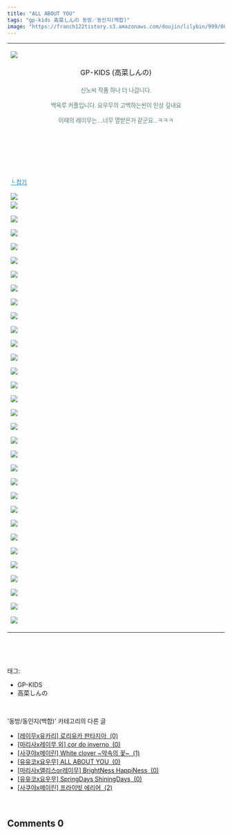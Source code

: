 ```yaml
---
title: "ALL ABOUT YOU"
tags: "gp-kids 高菜しんの 동방／동인지(백합)"
image: "https://franch122tistory.s3.amazonaws.com/doujin/lilybin/999/001.jpg"
---
```

<div class="article">
<div class="area_view">
<div><table border="0" style="border-collapse:collapse"><colgroup><col style="width:1078px"/></colgroup><tbody valign="top"><tr><td valign="middle"><p style="text-align: justify"><img src="{{ site.imgserver8 }}/lilybin/999/001.jpg"/><span style="color:#557a74; font-family:돋움; font-size:10pt"> 
</span></p><p style="text-align: center"><span style="text-align: start;">GP-KIDS (高菜しんの)</span><br/><br/><font color="#557a74" face="돋움"><span style="font-size: 10pt;">신노씨 작품 하나 더 나갑니다.
</span></font></p><p style="text-align: center"><span style="color:#557a74; font-family:돋움; font-size:10pt">백옥루 커플입니다. 요우무의 고백하는씬이 인상 깊내요
</span></p><p style="text-align: center"><span style="color:#557a74; font-family:돋움; font-size:10pt">이때의 레이무는....너무 열받은거 같군요...ㅋㅋㅋ
</span></p><p style="text-align: justify"> 
 </p><p style="text-align: justify"> 
 </p><p style="text-align: justify"> 
 </p><p style="text-align: justify"><a href="http://blog.naver.com/PostView.nhn?blogId=cjb0236&amp;logNo=150123029617&amp;parentCategoryNo=&amp;categoryNo=41&amp;viewDate=&amp;isShowPopularPosts=false&amp;from=postView"><span style="color:#0482d6; font-family:돋움; font-size:10pt; text-decoration:underline">└ 접기</span></a><span style="color:#557a74; font-family:돋움; font-size:10pt">
</span></p><p style="text-align: justify"><img src="{{ site.imgserver8 }}/lilybin/999/002.jpg"/><span style="color:#557a74; font-family:돋움; font-size:10pt"><br/><img src="{{ site.imgserver8 }}/lilybin/999/003.jpg"/><br/><br/><img src="{{ site.imgserver8 }}/lilybin/999/004.jpg"/><br/><br/><img src="{{ site.imgserver8 }}/lilybin/999/005.jpg"/><br/><br/><img src="{{ site.imgserver8 }}/lilybin/999/006.jpg"/><br/><br/><img src="{{ site.imgserver8 }}/lilybin/999/007.jpg"/><br/><br/><img src="{{ site.imgserver8 }}/lilybin/999/008.jpg"/><br/><br/><img src="{{ site.imgserver8 }}/lilybin/999/009.jpg"/><br/><br/><img src="{{ site.imgserver8 }}/lilybin/999/010.jpg"/><br/><br/><img src="{{ site.imgserver8 }}/lilybin/999/011.jpg"/><br/><br/><img src="{{ site.imgserver8 }}/lilybin/999/012.jpg"/><br/><br/><img src="{{ site.imgserver8 }}/lilybin/999/013.jpg"/><br/><br/><img src="{{ site.imgserver8 }}/lilybin/999/014.jpg"/><br/><br/><img src="{{ site.imgserver8 }}/lilybin/999/015.jpg"/><br/><br/><img src="{{ site.imgserver8 }}/lilybin/999/016.jpg"/><br/><br/><img src="{{ site.imgserver8 }}/lilybin/999/017.jpg"/><br/><br/><img src="{{ site.imgserver8 }}/lilybin/999/018.jpg"/><br/><br/><img src="{{ site.imgserver8 }}/lilybin/999/019.jpg"/><br/><br/><img src="{{ site.imgserver8 }}/lilybin/999/020.jpg"/><br/><br/><img src="{{ site.imgserver8 }}/lilybin/999/021.jpg"/><br/><br/><img src="{{ site.imgserver8 }}/lilybin/999/022.jpg"/><br/><br/><img src="{{ site.imgserver8 }}/lilybin/999/023.jpg"/><br/><br/><img src="{{ site.imgserver8 }}/lilybin/999/024.jpg"/><br/><br/><img src="{{ site.imgserver8 }}/lilybin/999/025.jpg"/><br/><br/><img src="{{ site.imgserver8 }}/lilybin/999/026.jpg"/><br/><br/><img src="{{ site.imgserver8 }}/lilybin/999/027.jpg"/><br/><br/><img src="{{ site.imgserver8 }}/lilybin/999/028.jpg"/><br/><br/><img src="{{ site.imgserver8 }}/lilybin/999/029.jpg"/><br/><br/><img src="{{ site.imgserver8 }}/lilybin/999/030.jpg"/><br/><br/><img src="{{ site.imgserver8 }}/lilybin/999/031.jpg"/><br/><br/><img src="{{ site.imgserver8 }}/lilybin/999/032.jpg"/><br/><br/><img src="{{ site.imgserver8 }}/lilybin/999/033.jpg"/>
</span></p></td></tr></tbody></table></div><p><br/></p>
</div></div><br/>
<div class="tagTrail">
<p>태그: </p>
<ul>
<li>GP-KIDS</li>
<li>高菜しんの</li>
</ul>
</div><br/>
<div class="another">
<p>'동방/동인지(백합)' 카테고리의 다른 글</p>
<ul>
<li><a href="/lilybin_1002">
[레이무x유카리] 로리유카 판타지아  (0)
</a></li>
<li><a href="/lilybin_1001">
[마리사x레이무 외] cor do inverno  (0)
</a></li>
<li><a href="/lilybin_1000">
[사쿠야x메이린] White clover ~약속의 꽃~  (1)
</a></li>
<li><a href="/lilybin_999">
[유유코x요우무] ALL ABOUT YOU  (0)
</a></li>
<li><a href="/lilybin_998">
[마리사x앨리스or레이무] BrightNess HappiNess  (0)
</a></li>
<li><a href="/lilybin_997">
[유유코x요우무] SpringDays ShiningDays  (0)
</a></li>
<li><a href="/lilybin_996">
[사쿠야x메이린] 프라이빗 에리어  (2)
</a></li>
</ul>
</div><br/>
<div class="comment">
<h2 class="bold">Comments <span id="commentCount999">0</span></h2>
<div style="clear:both;">
<div id="entry999Comment" style="display:block">
</div>
</div>
</div><br/>
<br/>
<p id="refer"></p>
<br/>

